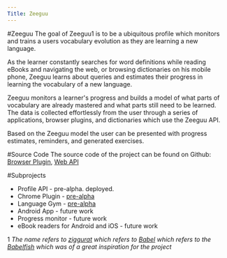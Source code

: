 ```yaml
---
Title: Zeeguu
---
```

#Zeeguu
The goal of Zeeguu1 is to be a ubiquitous profile which monitors and trains a users vocabulary evolution as they are learning a new language. 

As the learner constantly searches for word definitions while reading eBooks and navigating the web, or browsing dictionaries on his mobile phone, Zeeguu learns about queries and estimates their progress in learning the vocabulary of a new language. 

Zeeguu monitors a learner's progress and builds a model of what parts of vocabulary are already mastered and what parts still need to be learned. The data is collected effortlessly from the user through a series of applications, browser plugins, and dictionaries which use the Zeeguu API. 

Based on the Zeeguu model the user can be presented with progress estimates, reminders, and generated exercises.

#Source Code
The source code of the project can be found on Github: [Browser Plugin](https://github.com/mircealungu/Zeeguu-Browser), [Web API ](https://github.com/mircealungu/Zeeguu-Web)


#Subprojects

-  Profile API - pre-alpha. deployed.
-  Chrome Plugin - [pre-alpha](https://www.zeeguu.org)
-  Language Gym - [pre-alpha](https://www.zeeguu.org)
-  Android App - future work
-  Progress monitor - future work
-  eBook readers for Android and iOS - future work


1 *The name refers to [ziggurat](http://en.wikipedia.org/wiki/Ziggurat) which refers to [Babel](http://en.wikipedia.org/wiki/Tower_of_Babel) which refers to the [Babelfish](http://en.wikipedia.org/wiki/Babel_fish_(The_Hitchhiker%27s_Guide_to_the_Galaxy)#Babel_fish) which was of a great inspiration for the project*

